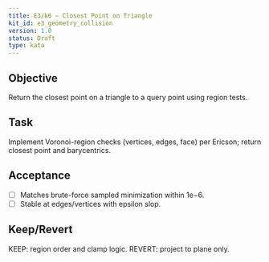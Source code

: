 ```yaml
---
title: E3/k6 — Closest Point on Triangle
kit_id: e3_geometry_collision
version: 1.0
status: Draft
type: kata
---
```

## Objective
Return the closest point on a triangle to a query point using region tests.
## Task
Implement Voronoi-region checks (vertices, edges, face) per Ericson; return closest point and barycentrics.
## Acceptance
- [ ] Matches brute-force sampled minimization within 1e−6.
- [ ] Stable at edges/vertices with epsilon slop.
## Keep/Revert
KEEP: region order and clamp logic. REVERT: project to plane only.